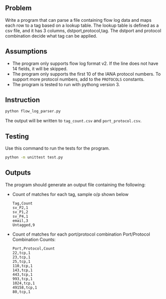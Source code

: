 ## Problem

Write a program that can parse a file containing flow log data and maps each row to a tag based on a lookup table. The lookup table is defined as a csv file, and it has 3 columns, dstport,protocol,tag. The dstport and protocol combination decide what tag can be applied.

## Assumptions

- The program only supports flow log format v2. If the line does not have 14 fields, it will be skipped.
- The program only supports the first 10 of the IANA protocol numbers. To support more protocol numbers, add to the `PROTOCOLS` constants.
- The program is tested to run with pythong version 3.

## Instruction

```bash
python flow_log_parser.py
```

The output will be written to `tag_count.csv` and `port_protocol.csv`.

## Testing

Use this command to run the tests for the program.

```bash
python -m unittest test.py
```

## Outputs

The program should generate an output file containing the following: 

- Count of matches for each tag, sample o/p shown below 

   ```
   Tag,Count
   sv_P2,1
   sv_P1,2
   sv_P4,1
   email,3
   Untagged,9
   ```

- Count of matches for each port/protocol combination Port/Protocol Combination Counts: 

   ```
   Port,Protocol,Count
   22,tcp,1
   23,tcp,1
   25,tcp,1
   110,tcp,1
   143,tcp,1
   443,tcp,1
   993,tcp,1
   1024,tcp,1
   49158,tcp,1
   80,tcp,1
   ```
